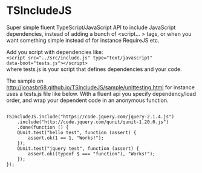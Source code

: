 # TSIncludeJS
Super simple fluent TypeScript/JavaScript API to include JavaScript dependencies, instead of adding a bunch of &lt;script... &gt; tags, or when you want something simple instead of for instance RequireJS etc.

Add you script with dependencies like:    
<code>&lt;script src="../src/include.js" type="text/javascript" data-boot="tests.js">&lt;/script></code>    
where tests.js is your script that defines dependencies and your code. 

The sample on http://jonasbr68.github.io/TSIncludeJS/sample/unittesting.html
for instance uses a tests.js file like below.
With a fluent api you specify dependency/load order, and wrap your dependent code in an anonymous function.
  
<code>
TSIncludeJS.include("https://code.jquery.com/jquery-2.1.4.js")  
    .include("http://code.jquery.com/qunit/qunit-1.20.0.js")  
    .done(function () {  
    QUnit.test("hello test", function (assert) {  
        assert.ok(1 == 1, "Works!");  
    });  
    QUnit.test("jquery test", function (assert) {  
        assert.ok((typeof $ === "function"), "Works!");  
    });  
});   
</code>
